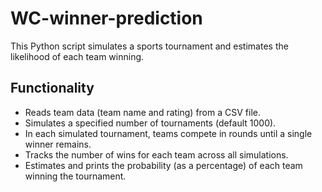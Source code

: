 # WC-winner-prediction
This Python script simulates a sports tournament and estimates the likelihood of each team winning.

## Functionality
<ul>
 <li> Reads team data (team name and rating) from a CSV file.</li>

  <li>Simulates a specified number of tournaments (default 1000).</li>

<li>In each simulated tournament, teams compete in rounds until a single winner remains.</li>

<li>Tracks the number of wins for each team across all simulations.</li>
<li>Estimates and prints the probability (as a percentage) of each team winning the tournament.</li>
</ul>
